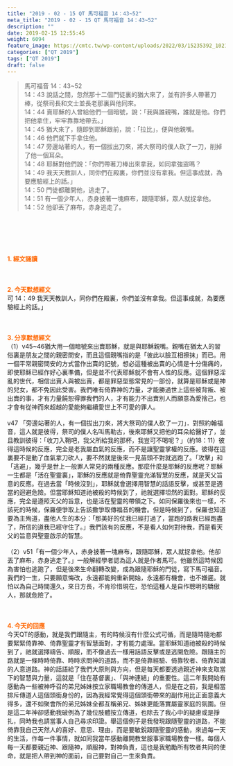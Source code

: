 ```yaml
---
title: "2019 - 02 - 15 QT 馬可福音 14：43~52"
meta_title: "2019 - 02 - 15 QT 馬可福音 14：43~52"
description: ""
date: 2019-02-15 12:55:45
weight: 6094
feature_image: https://cmtc.tw/wp-content/uploads/2022/03/15235392_10211799862337740_180693556567566654_o-1.webp
categories: ["QT 2019"]
tags: ["QT 2019"]
draft: false
---
```


<blockquote>馬可福音 14：43~52<br />
14：43 說話之間，忽然那十二個門徒裏的猶大來了，並有許多人帶著刀棒，從祭司長和文士並長老那裏與他同來。<br />
14：44 賣耶穌的人曾給他們一個暗號，說：「我與誰親嘴，誰就是他。你們把他拿住，牢牢靠靠地帶去。」<br />
14：45 猶大來了，隨即到耶穌跟前，說：「拉比」，便與他親嘴。<br />
14：46 他們就下手拿住他。<br />
14：47 旁邊站著的人，有一個拔出刀來，將大祭司的僕人砍了一刀，削掉了他一個耳朵。<br />
14：48 耶穌對他們說：「你們帶著刀棒出來拿我，如同拿強盜嗎？<br />
14：49 我天天教訓人，同你們在殿裏，你們並沒有拿我。但這事成就，為要應驗經上的話。」<br />
14：50 門徒都離開他，逃走了。<br />
14：51 有一個少年人，赤身披著一塊麻布，跟隨耶穌，眾人就捉拿他。<br />
14：52 他卻丟了麻布，赤身逃走了。</blockquote><br />
&nbsp;<br />
<br />
&nbsp;<br />
<br />
<span style="color: #ff6600;"><strong>1. </strong><strong>經文誦讀</strong></span><br />
<br />
<span style="color: #ff6600;"><strong> </strong></span><br />
<br />
<span style="color: #ff6600;"><strong>2. 今天默想</strong><strong>經文<br />
</strong></span>可 14：49 我天天教訓人，同你們在殿裏，你們並沒有拿我。但這事成就，為要應驗經上的話。」<br />
<br />
&nbsp;<br />
<br />
<span style="color: #ff6600;"><strong>3. 分享默想經文<br />
</strong></span>（1）v45~46猶大用一個暗號來出賣耶穌，就是與耶穌親嘴。親嘴在猶太人的習俗裏是朋友之間的親密問安，而且這個親嘴指的是「彼此以臉互相擦抹」而已。用一個平常親密問安的方式當作出賣的記號，想必這種被出賣的心情是十分傷痛的，即使耶穌已經作好心裏準備，但是並不代表耶穌就不會有人性的反應。這個罪惡淫亂的世代，相信出賣人與被出賣，都是罪惡型態常見的一部份，就算是耶穌或是神的兒女，都不免因此受害。我們唯有倚靠神的力量，才能勝過世上這些被背叛、被出賣的事，才有力量饒恕得罪我們的人，才有能力不出賣別人而願意為愛捨己，也才會有從神而來超越的愛能夠繼續愛世上不可愛的罪人。<br />
<br />
v47 「旁邊站著的人，有一個拔出刀來，將大祭司的僕人砍了一刀」．對照約翰福音，這人就是彼得，祭司的僕人名叫馬勒古，後來耶穌又把他的耳朵給醫好了，並且教訓彼得：「收刀入鞘吧，我父所給我的那杯，我豈可不喝呢？」（約18：11）彼得這時候的反應，完全是老我屬血氣的反應，而不是讓聖靈掌權的反應。彼得在這裏要不是動了血氣拿刀砍人，要不然就是後來一見苗頭不對就逃跑了。「攻擊」和「逃避」，幾乎是世上一般罪人常見的兩種反應。那麼什麼是耶穌的反應呢？耶穌一生都是「活在聖靈裏」，耶穌的反應就是倚靠聖靈充滿智慧的反應，就是天父旨意的反應。在過去當「時候沒到」，耶穌就會選擇用智慧的話語反擊，或甚至是適當的迴避危險。但當耶穌知道祂被殺的時候到了，祂就選擇坦然的面對。耶穌的反應，完全是遵照天父的旨意，也是活在聖靈的帶領之下。如同保羅後來也一樣，不該死的時候，保羅便爭取上告該撒爭取傳福音的機會。但是時候到了，保羅也知道要為主殉道，盡他人生的本分：「那美好的仗我已經打過了，當跑的路我已經跑盡了，所信的道我已經守住了。」我們該有的反應，不是看人如何對待我，而是看天父的旨意與聖靈啟示的智慧。<br />
<br />
（2）v51「有一個少年人，赤身披著一塊麻布，跟隨耶穌，眾人就捉拿他。他卻丟了麻布，赤身逃走了。」一般解經學者認為這人就是作者馬可。他雖然這時候因為害怕也逃跑了，但是後來生命翻轉改變，成為跟隨耶穌的門徒，寫下馬可福音。我們的一生，只要願意悔改，永遠都能夠重新開始，永遠都有機會，也不嫌遲。就怕以為自己時間還久，來日方長，不肯珍惜現在，恐怕這種人是自作聰明的驕傲人，那就危險了。<br />
<br />
&nbsp;<br />
<br />
<span style="color: #ff6600;"><strong>4. 今天的回應<br />
</strong></span>今天QT的感動，就是我們跟隨主，有的時候沒有什麼公式可循，而是隨時隨地都要緊緊倚靠神、倚靠聖靈才有智慧面對，才有能力處理。當耶穌知道祂被殺的時候到了，祂就選擇禱告、順服，而不像過去一樣用話語反擊或是逃開危險。跟隨主的路就是一條時時倚靠、時時求問神的道路，而不是倚靠經驗、倚靠牧者、倚靠知識的人意道路。神的話語給了我們大原則與方向，但是每天都要透過親近神來支取當下的智慧與力量，這就是「住在基督裏」、「與神連結」的重要性。這二年我開始有感動為一些被神呼召的弟兄姊妹按立家職場教會的傳道人，但是在之前，我是相當排斥傳道人這個頭銜身份的，因為我經常覺得這個頭銜帶來的副作用比正面意義大得多，還不如聚會所的弟兄姊妹全都互稱弟兄、姊妹更能落實屬靈家庭的氛圍。但是這二年神卻感動我破例為了幾位肢體按立傳道，也除去了我心中的疑慮或是掙扎，同時我也請當事人自己尋求印證。舉這個例子是我發現跟隨聖靈的道路，不能倚靠我自己天然人的喜好、意思、理由，而是要敏銳跟隨聖靈的感動，來過每一天的生活，作每一件事情，就如同我當年感動離開教堂服事家職場教會一樣。每個人每一天都要親近神、跟隨神，順服神，對神負責，這也是我勉勵所有牧者共同的使命，就是把人帶到神的面前，自己要對自己一生來負責。<br />
<br />
&nbsp;
        